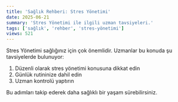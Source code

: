 ```yaml
---
title: 'Sağlık Rehberi: Stres Yönetimi'
date: 2025-06-21
summary: 'Stres Yönetimi ile ilgili uzman tavsiyeleri.'
tags: ['sağlık', 'rehber', 'stres-yönetimi']
views: 521
---
```


Stres Yönetimi sağlığınız için çok önemlidir. Uzmanlar bu konuda şu tavsiyelerde bulunuyor:

1. Düzenli olarak stres yönetimi konusuna dikkat edin
2. Günlük rutininize dahil edin
3. Uzman kontrolü yaptırın

Bu adımları takip ederek daha sağlıklı bir yaşam sürebilirsiniz.